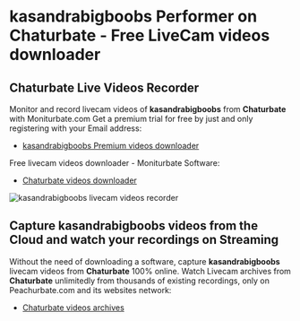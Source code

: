 # kasandrabigboobs Performer on Chaturbate - Free LiveCam videos downloader

## Chaturbate Live Videos Recorder

Monitor and record livecam videos of **kasandrabigboobs** from **Chaturbate** with Moniturbate.com
Get a premium trial for free by just and only registering with your Email address:
* [kasandrabigboobs Premium videos downloader](https://moniturbate.com/request-demo-licence-key.html)

Free livecam videos downloader - Moniturbate Software:
* [Chaturbate videos downloader](https://moniturbate.com/moniturbate-download-software.html)

![kasandrabigboobs livecam videos recorder](https://peachurnet.com/templates/moniturbate-software.png)


## Capture kasandrabigboobs videos from the Cloud and watch your recordings on Streaming

Without the need of downloading a software, capture **kasandrabigboobs** livecam videos from **Chaturbate** 100% online.
Watch Livecam archives from **Chaturbate** unlimitedly from thousands of existing recordings, only on Peachurbate.com and its websites network:
* [Chaturbate videos archives](https://peachurnet.com/)